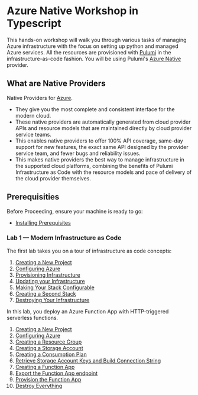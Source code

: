 # Azure Native Workshop in Typescript

This hands-on workshop will walk you through various tasks of managing Azure infrastructure with the focus on setting up python and managed Azure services. All the resources are provisioned with [Pulumi](https://www.pulumi.com/) in the infrastructure-as-code fashion. You will be using Pulumi's [Azure Native](https://www.pulumi.com/docs/intro/cloud-providers/azure/) provider.

## What are Native Providers
Native Providers for [Azure](https://www.pulumi.com/blog/pulumi-3-0/#native-providers-for-azure-and-google-cloud).
- They give you the most complete and consistent interface for the modern cloud.
- These native providers are automatically generated from cloud provider APIs and resource
models that are maintained directly by cloud provider service teams. 
- This enables native providers to offer 100% API coverage, same-day support for new
features, the exact same API designed by the provider service team, and fewer bugs and
reliability issues. 
- This makes native providers the best way to manage infrastructure in the supported cloud platforms, combining the benefits of Pulumi Infrastructure as Code with the resource models and pace of delivery of the cloud provider themselves.

## Prerequisities

Before Proceeding, ensure your machine is ready to go:
* [Installing Prerequisites](./00-installing-prerequisites.md)

### Lab 1 — Modern Infrastructure as Code

The first lab takes you on a tour of infrastructure as code concepts:
1. [Creating a New Project](./01-iac/01-creating-a-new-project.md)
2. [Configuring Azure](./01-iac/02-configuring-azure.md)
3. [Provisioning Infrastructure](./01-iac/03-provisioning-infrastructure.md)
4. [Updating your Infrastructure](./01-iac/04-updating-your-infrastructure.md)
5. [Making Your Stack Configurable](./01-iac/05-making-your-stack-configurable.md)
6. [Creating a Second Stack](./01-iac/06-creating-a-second-stack.md)
7. [Destroying Your Infrastructure](./01-iac/07-destroying-your-infrastructure.md)

In this lab, you deploy an Azure Function App with HTTP-triggered serverless functions.

1. [Creating a New Project](./02-serverless/01-creating-a-new-project.md)
2. [Configuring Azure](./02-serverless/02-configuring-azure.md)
3. [Creating a Resource Group](./02-serverless/03-provisioning-infrastructure.md)
4. [Creating a Storage Account](./02-serverless/03-provisioning-infrastructure.md#step-2--add-a-storage-account)
5. [Creating a Consumption Plan](./02-serverless/03-provisioning-infrastructure.md#step-3--define-a-consumption-plan)
6. [Retrieve Storage Account Keys and Build Connection String](./02-serverless/03-provisioning-infrastructure.md#step-4--retrieve-storage-account-keys-and-build-connection-string)
7. [Creating a Function App](./02-serverless/03-provisioning-infrastructure.md#step-5--create-a-function-app)
8. [Export the Function App endpoint](./02-serverless/03-provisioning-infrastructure.md#step-6--export-the-function-app-endpoint)
9. [Provision the Function App](./02-serverless/03-provisioning-infrastructure.md#step-7--provision-the-function-app)
10. [Destroy Everything](./02-serverless/03-provisioning-infrastructure.md#step-8--destroy-everything)

